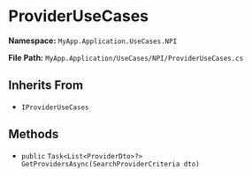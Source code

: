# ProviderUseCases

**Namespace:** `MyApp.Application.UseCases.NPI`

**File Path:** `MyApp.Application/UseCases/NPI/ProviderUseCases.cs`

## Inherits From

- `IProviderUseCases`

## Methods

- `public` `Task<List<ProviderDto>?> GetProvidersAsync(SearchProviderCriteria dto)`


